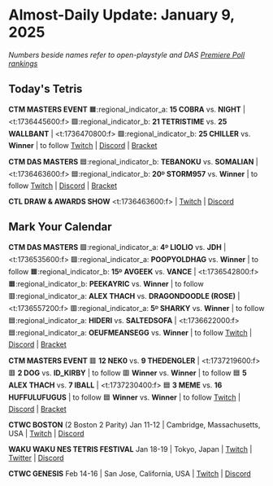 # Almost-Daily Update: January 9, 2025
*Numbers beside names refer to open-playstyle and DAS [Premiere Poll rankings](https://docs.google.com/document/d/13jaohZo0FP6vXb0ibfiq2TK3q6qt6bQTbp8AmdSJgUk/edit?tab=t.0)*
## Today's Tetris
**CTM MASTERS EVENT**
:orange_square::regional_indicator_a:  **15 COBRA** vs. **NIGHT**  |  <t:1736445600:f>
:green_square::regional_indicator_b:  **21 TETRISTIME** vs. **25 WALLBANT**  |  <t:1736470800:f>
:green_square::regional_indicator_b:  **25 CHILLER** vs. **Winner**  |  to follow
[Twitch](https://twitch.tv/monthlytetris) | [Discord](https://go.ctm.gg/discord) | [Bracket](https://go.ctm.gg/event/ctm-january-2025/masters-event/)

**CTM DAS MASTERS**
:blue_square::regional_indicator_b:  **TEBANOKU** vs. **SOMALIAN**  |  <t:1736463600:f>
:blue_square::regional_indicator_b:  **20ᴰ STORM957** vs. **Winner**  |  to follow
[Twitch](https://twitch.tv/monthlytetris) | [Discord](https://go.ctm.gg/discord) | [Bracket](https://go.ctm.gg/event/ctm-das-masters-january-2025/das-masters/)

**CTL DRAW & AWARDS SHOW**
<t:1736463600:f>  |  [Twitch](https://www.twitch.tv/classictetrisleague)  |  [Discord](https://discord.gg/QremKENyzQ)

## Mark Your Calendar
**CTM DAS MASTERS**
:green_square::regional_indicator_a:  **4ᴰ LIOLIO** vs. **JDH**  |  <t:1736535600:f>
:green_square::regional_indicator_a:  **POOPYOLDHAG** vs. **Winner**  |  to follow
:orange_square::regional_indicator_b:  **15ᴰ AVGEEK** vs. **VANCE**  |  <t:1736542800:f>
:orange_square::regional_indicator_b:  **PEEKAYRIC** vs. **Winner**  |  to follow
:red_square::regional_indicator_a:  **ALEX THACH** vs. **DRAGONDOODLE (ROSE)**  |  <t:1736557200:f>
:red_square::regional_indicator_a:  **5ᴰ SHARKY** vs. **Winner**  |  to follow
:blue_square::regional_indicator_a:  **HIDERI** vs. **SALTEDSOFA**  |  <t:1736622000:f>
:blue_square::regional_indicator_a:  **OEUFMEANSEGG** vs. **Winner**  |  to follow
[Twitch](https://twitch.tv/monthlytetris) | [Discord](https://go.ctm.gg/discord) | [Bracket](https://go.ctm.gg/event/ctm-das-masters-january-2025/das-masters/)

**CTM MASTERS EVENT**
:red_square:  **12 NEK0** vs. **9 THEDENGLER**  |  <t:1737219600:f>
:red_square:  **2 DOG** vs. **ID_KIRBY**  |  to follow
:red_square:  **Winner** vs. **Winner**  |  to follow
:blue_square:  **5 ALEX THACH** vs. **7 IBALL**  |  <t:1737230400:f>
:blue_square:  **3 MEME** vs. **16 HUFFULUFUGUS**  |  to follow
:blue_square:  **Winner** vs. **Winner**  |  to follow
[Twitch](https://twitch.tv/monthlytetris) | [Discord](https://go.ctm.gg/discord) | [Bracket](https://go.ctm.gg/event/ctm-january-2025/masters-event/)

**CTWC BOSTON** (2 Boston 2 Parity)
Jan 11-12  |  Cambridge, Massachusetts, USA  |  [Twitch](https://www.twitch.tv/classictetris) | [Discord](https://discord.gg/mBVReaxE9m)

**WAKU WAKU NES TETRIS FESTIVAL**
Jan 18-19  |  Tokyo, Japan  |  [Twitch](https://twitch.tv/classictetris)  |  [Twitter](https://x.com/waku_tet)  |  [Discord](https://discord.gg/KA3uPsxn)

**CTWC GENESIS**
Feb 14-16  |  San Jose, California, USA  |  [Twitch](https://www.twitch.tv/classictetris)  |  [Discord](https://discord.gg/mBVReaxE9m)